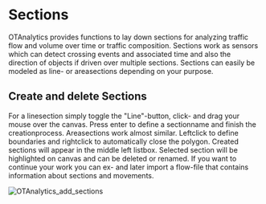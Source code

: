 # Sections

OTAnalytics provides functions to lay down sections for analyzing traffic flow and volume over time or traffic composition. Sections work as sensors which can detect crossing events and associated time and also the direction of objects if driven over multiple sections. Sections can easily be modeled as line- or areasections depending on your purpose. 


## Create and delete Sections

For a linesection simply toggle the "Line"-button, click- and drag your mouse over the canvas. Press enter to define a sectionname and finish the creationprocess. Areasections work almost similar. Leftclick to define boundaries and rightclick to automatically close the polygon. Created sections will appear in the middle left listbox. Selected section will be highlighted on canvas and can be deleted or renamed. If you want to continue your work you can ex- and later import a flow-file that contains information about sections and movements.

![OTAnalytics_add_sections](https://user-images.githubusercontent.com/75123353/142613253-cbd0aaad-72ee-4eb5-8a4b-b87b0c7b154f.gif)
